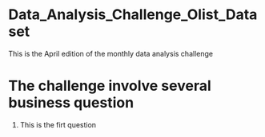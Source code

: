 # Data_Analysis_Challenge_Olist_Dataset
This is the April edition of the monthly data analysis challenge
# The challenge involve several business question 
1. This is the firt question 
